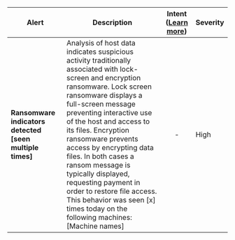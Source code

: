 |Alert|Description|Intent ([Learn more](#intentions))|Severity|
|----|----|:----:|--|
|**Ransomware indicators detected [seen multiple times]**|Analysis of host data indicates suspicious activity traditionally associated with lock-screen and encryption ransomware. Lock screen ransomware displays a full-screen message preventing interactive use of the host and access to its files. Encryption ransomware prevents access by encrypting data files. In both cases a ransom message is typically displayed, requesting payment in order to restore file access. This behavior was seen [x] times today on the following machines: [Machine names]|-|High|


